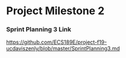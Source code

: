 # Project Milestone 2

### Sprint Planning 3 Link
https://github.com/ECS189E/project-f19-ucdaviszenly/blob/master/SprintPlanning3.md

